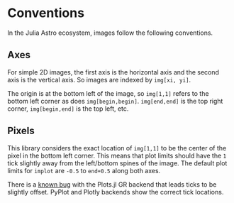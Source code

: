 
# Conventions

In the Julia Astro ecosystem, images follow the following conventions.

## Axes
For simple 2D images, the first axis is the horizontal axis and the second axis is the vertical axis.
So images are indexed by `img[xi, yi]`.

The origin is at the bottom left of the image, so `img[1,1]` refers to the bottom left corner
as does `img[begin,begin]`.
`img[end,end]` is the top right corner, `img[begin,end]` is the top left, etc.


## Pixels
This library considers the exact location of `img[1,1]` to be the center of the pixel in the bottom left corner.
This means that plot limits should have the `1` tick slightly away from the left/bottom spines of the image.
The default plot limits for `implot` are `-0.5` to `end+0.5` along both axes. 

There is a [known bug](https://github.com/JuliaPlots/Plots.jl/issues/4158) with the Plots.jl GR backend that leads ticks to be slightly offset. PyPlot and Plotly backends
show the correct tick locations.
